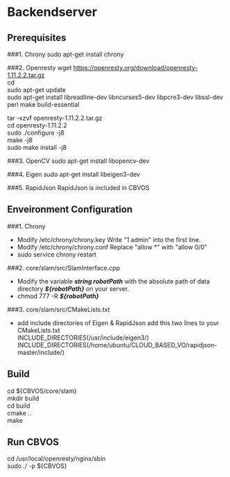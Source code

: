 # Backendserver
## Prerequisites 
###1. Chrony
sudo apt-get install chrony

###2. Openresty
wget https://openresty.org/download/openresty-1.11.2.2.tar.gz  
cd  
sudo apt-get update  
sudo apt-get install libreadline-dev libncurses5-dev libpcre3-dev libssl-dev perl make build-essential 

tar -xzvf openresty-1.11.2.2.tar.gz  
cd openresty-1.11.2.2  
sudo ./configure -j8  
make -j8  
sudo make install -j8 
 
###3. OpenCV
sudo apt-get install libopencv-dev

###4. Eigen
sudo apt-get install libeigen3-dev

###5. RapidJson
RapidJson is included in CBVOS

## Enveironment Configuration
###1. Chrony
* Modify /etc/chrony/chrony.key
Write "1 admin" into the first line.
* Modify /etc/chrony/chrony.conf
Replace "allow *" with "allow 0/0"
* sudo service chrony restart

###2. core/slam/src/SlamInterface.cpp
* Modify the variable ***string robotPath*** with the absolute path of data directory ***${robotPath}*** on your server.
* chmod 777 -R ***${robotPath}***

###3. core/slam/src/CMakeLists.txt
* add include directories of Eigen & RapidJson
add this two lines to your CMakeLists.txt  
INCLUDE_DIRECTORIES(/usr/include/eigen3/)  
INCLUDE_DIRECTORIES(/home/ubuntu/CLOUD_BASED_VO/rapidjson-master/include/)  

## Build
cd ${CBVOS/core/slam}  
mkdir build    
cd build  
cmake ..  
make  

## Run CBVOS
cd /usr/local/openresty/nginx/sbin  
sudo ./ -p ${CBVOS}  

